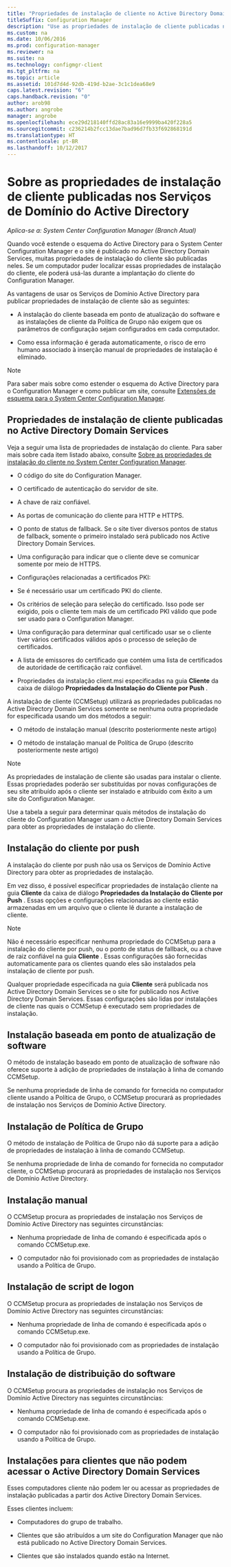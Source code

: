 ```yaml
---
title: "Propriedades de instalação de cliente no Active Directory Domain Services"
titleSuffix: Configuration Manager
description: "Use as propriedades de instalação de cliente publicadas no Active Directory Domain Services no System Center Configuration Manager."
ms.custom: na
ms.date: 10/06/2016
ms.prod: configuration-manager
ms.reviewer: na
ms.suite: na
ms.technology: configmgr-client
ms.tgt_pltfrm: na
ms.topic: article
ms.assetid: 101d7d4d-92db-419d-b2ae-3c1c1dea68e9
caps.latest.revision: "6"
caps.handback.revision: "0"
author: arob98
ms.author: angrobe
manager: angrobe
ms.openlocfilehash: ece29d218140ffd28ac83a16e9999ba420f228a5
ms.sourcegitcommit: c236214b2fcc13dae7bad96d7fb33f692868191d
ms.translationtype: HT
ms.contentlocale: pt-BR
ms.lasthandoff: 10/12/2017
---
```

# <a name="about-client-installation-properties-published-to-active-directory-domain-services"></a>Sobre as propriedades de instalação de cliente publicadas nos Serviços de Domínio do Active Directory

*Aplica-se a: System Center Configuration Manager (Branch Atual)*

Quando você estende o esquema do Active Directory para o System Center Configuration Manager e o site é publicado no Active Directory Domain Services, muitas propriedades de instalação do cliente são publicadas neles. Se um computador puder localizar essas propriedades de instalação do cliente, ele poderá usá-las durante a implantação do cliente do Configuration Manager.  

 As vantagens de usar os Serviços de Domínio Active Directory para publicar propriedades de instalação de cliente são as seguintes:  

-   A instalação do cliente baseada em ponto de atualização do software e as instalações de cliente da Política de Grupo não exigem que os parâmetros de configuração sejam configurados em cada computador.  

-   Como essa informação é gerada automaticamente, o risco de erro humano associado à inserção manual de propriedades de instalação é eliminado.  

> [!NOTE]  
>  Para saber mais sobre como estender o esquema do Active Directory para o Configuration Manager e como publicar um site, consulte [Extensões de esquema para o System Center Configuration Manager](../../plan-design/network/schema-extensions.md).  

## <a name="client-installation-properties-published-to-active-directory-domain-services"></a>Propriedades de instalação de cliente publicadas no Active Directory Domain Services  
Veja a seguir uma lista de propriedades de instalação do cliente. Para saber mais sobre cada item listado abaixo, consulte [Sobre as propriedades de instalação do cliente no System Center Configuration Manager](../../../core/clients/deploy/about-client-installation-properties.md).  

-   O código do site do Configuration Manager.  

-   O certificado de autenticação do servidor de site.  

-   A chave de raiz confiável.  

-   As portas de comunicação do cliente para HTTP e HTTPS.  

-   O ponto de status de fallback. Se o site tiver diversos pontos de status de fallback, somente o primeiro instalado será publicado nos Active Directory Domain Services.  

-   Uma configuração para indicar que o cliente deve se comunicar somente por meio de HTTPS.  

-   Configurações relacionadas a certificados PKI:  

   -   Se é necessário usar um certificado PKI do cliente.  

   -   Os critérios de seleção para seleção do certificado. Isso pode ser exigido, pois o cliente tem mais de um certificado PKI válido que pode ser usado para o Configuration Manager.  

   -   Uma configuração para determinar qual certificado usar se o cliente tiver vários certificados válidos após o processo de seleção de certificados.  

   -   A lista de emissores do certificado que contém uma lista de certificados de autoridade de certificação raiz confiável.  

-   Propriedades da instalação client.msi especificadas na guia **Cliente** da caixa de diálogo **Propriedades da Instalação do Cliente por Push** .

A instalação de cliente (CCMSetup) utilizará as propriedades publicadas no Active Directory Domain Services somente se nenhuma outra propriedade for especificada usando um dos métodos a seguir:  

-   O método de instalação manual (descrito posteriormente neste artigo)

-   O método de instalação manual de Política de Grupo (descrito posteriormente neste artigo)

> [!NOTE]  
>  As propriedades de instalação de cliente são usadas para instalar o cliente. Essas propriedades poderão ser substituídas por novas configurações de seu site atribuído após o cliente ser instalado e atribuído com êxito a um site do Configuration Manager.  

 Use a tabela a seguir para determinar quais métodos de instalação do cliente do Configuration Manager usam o Active Directory Domain Services para obter as propriedades de instalação do cliente.  

## <a name="client-push-installation"></a>Instalação do cliente por push  
 A instalação do cliente por push não usa os Serviços de Domínio Active Directory para obter as propriedades de instalação.  

 Em vez disso, é possível especificar propriedades de instalação cliente na guia **Cliente** da caixa de diálogo **Propriedades da Instalação do Cliente por Push** . Essas opções e configurações relacionadas ao cliente estão armazenadas em um arquivo que o cliente lê durante a instalação de cliente.  

> [!NOTE]  
>  Não é necessário especificar nenhuma propriedade do CCMSetup para a instalação do cliente por push, ou o ponto de status de fallback, ou a chave de raiz confiável na guia **Cliente** . Essas configurações são fornecidas automaticamente para os clientes quando eles são instalados pela instalação de cliente por push.  

 Qualquer propriedade especificada na guia **Cliente** será publicada nos Active Directory Domain Services se o site for publicado nos Active Directory Domain Services. Essas configurações são lidas por instalações de cliente nas quais o CCMSetup é executado sem propriedades de instalação.  

## <a name="software-update-point-based-installation"></a>Instalação baseada em ponto de atualização de software  
 O método de instalação baseado em ponto de atualização de software não oferece suporte à adição de propriedades de instalação à linha de comando CCMSetup.  

 Se nenhuma propriedade de linha de comando for fornecida no computador cliente usando a Política de Grupo, o CCMSetup procurará as propriedades de instalação nos Serviços de Domínio Active Directory.  

## <a name="group-policy-installation"></a>Instalação de Política de Grupo  
 O método de instalação de Política de Grupo não dá suporte para a adição de propriedades de instalação à linha de comando CCMSetup.  

 Se nenhuma propriedade de linha de comando for fornecida no computador cliente, o CCMSetup procurará as propriedades de instalação nos Serviços de Domínio Active Directory.  

## <a name="manual-installation"></a>Instalação manual  
 O CCMSetup procura as propriedades de instalação nos Serviços de Domínio Active Directory nas seguintes circunstâncias:  

-   Nenhuma propriedade de linha de comando é especificada após o comando CCMSetup.exe.  

-   O computador não foi provisionado com as propriedades de instalação usando a Política de Grupo.  

## <a name="logon-script-installation"></a>Instalação de script de logon  
 O CCMSetup procura as propriedades de instalação nos Serviços de Domínio Active Directory nas seguintes circunstâncias:  

-   Nenhuma propriedade de linha de comando é especificada após o comando CCMSetup.exe.  

-   O computador não foi provisionado com as propriedades de instalação usando a Política de Grupo.  

## <a name="software-distribution-installation"></a>Instalação de distribuição do software  
 O CCMSetup procura as propriedades de instalação nos Serviços de Domínio Active Directory nas seguintes circunstâncias:  

-   Nenhuma propriedade de linha de comando é especificada após o comando CCMSetup.exe.  

-   O computador não foi provisionado com as propriedades de instalação usando a Política de Grupo.  

## <a name="installations-for-clients-that-cannot-access-active-directory-domain-services"></a>Instalações para clientes que não podem acessar o Active Directory Domain Services  
Esses computadores cliente não podem ler ou acessar as propriedades de instalação publicadas a partir dos Active Directory Domain Services.

 Esses clientes incluem:  

-   Computadores do grupo de trabalho.  

-   Clientes que são atribuídos a um site do Configuration Manager que não está publicado no Active Directory Domain Services.  

-   Clientes que são instalados quando estão na Internet.  

